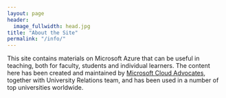 ```yaml
---
layout: page
header:
  image_fullwidth: head.jpg
title: "About the Site"
permalink: "/info/"
---
```


This site contains materials on Microsoft Azure that can be useful in teaching, both for faculty, students and individual learners. The content here has been created and maintained by [Microsoft Cloud Advocates](https://developer.microsoft.com/advocates/), together with University Relations team, and has been used in a number of top universities worldwide.